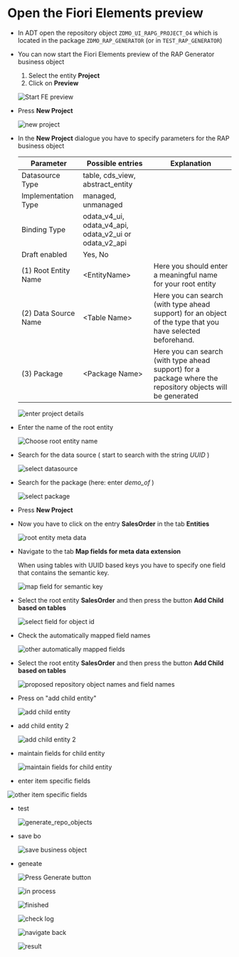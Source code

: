 
# Open the Fiori Elements preview

- In ADT open the repository object `ZDMO_UI_RAPG_PROJECT_O4` which is located in the package `ZDMO_RAP_GENERATOR` (or in `TEST_RAP_GENERATOR`)  

- You can now start the Fiori Elements preview of the RAP Generator business object
  
  1. Select the entity **Project**  
  2. Click on **Preview**   

   ![Start FE preview](/images_how_to_uuid/100_start_FE_preview.png)  

- Press **New Project**   
    
  ![new project](/images_how_to_uuid/110_new_project.png)  

- In the **New Project** dialogue you have to specify parameters for the RAP business object 
   
  | Parameter    | Possible entries    | Explanation |
  |--------------|-----------|------------|
  | Datasource Type | table, cds_view, abstract_entity      |         |
  | Implementation Type | managed, unmanaged  |       |  
  | Binding Type  | odata_v4_ui, odata_v4_api, odata_v2_ui or odata_v2_api |   |
  | Draft enabled | Yes, No |  |   
  | (1) Root Entity Name |  &lt;EntityName&gt; |  Here you should enter a meaningful name for your root entity   |  
  | (2) Data Source Name | &lt;Table Name&gt; | Here you can search (with type ahead support) for an object of the type that you have selected beforehand.    |
  | (3) Package | &lt;Package Name&gt;  | Here you can search (with type ahead support) for a package where the repository objects  will be generated     |   
  
  ![enter project details](/images_how_to_uuid/120_the_new_project_dialog.png)  

- Enter the name of the root entity   

  ![Choose root entity name](/images_how_to_uuid/130_root_entity_name.png)   
  
- Search for the data source ( start to search with the string *UUID*  )
  
  ![select datasource](/images_how_to_uuid/140_select_table_for_root_entity.png)  
  
- Search for the package (here: enter *demo_of* )
  
  ![select package](/images_how_to_uuid/150_select_package.png)  

- Press **New Project**   

- Now you have to click on the entry **SalesOrder** in the tab **Entities**  

  ![root entity meta data](/images_how_to_uuid/200_select_root_entity_definition.png)   

- Navigate to the tab **Map fields for meta data extension**  

  When using tables with UUID based keys you have to specify one field that contains the semantic key.

  ![map field for semantic key](/images_how_to_uuid/300_map_field_for_object_id.png)   

- Select the root entity **SalesOrder** and then press the button **Add Child based on tables**  
 
  ![select field for object id](/images_how_to_uuid/310_select_object_id_field.png)   

- Check the automatically mapped field names   

  ![other automatically mapped fields](/images_how_to_uuid/320_show_other_mapped_fields.png)   

- Select the root entity **SalesOrder** and then press the button **Add Child based on tables**    

  ![proposed repository object names and field names](/images_how_to_uuid/330_show_proposed_repo_obj_names_and_field_names.png)   

- Press on "add child entity"   

  ![add child entity](/images_how_to_uuid/400_add_child_entity.png)   

- add child entity 2  

  ![add child entity 2](/images_how_to_uuid/500_add_child_entity.png)   

- maintain fields for child entity   

  ![maintain fields for child entity](/images_how_to_uuid/530_maintain_fields_for_child.png)   

- enter item specific fields   

 ![other item specific fields](/images_how_to_uuid/540_rest_of_item_specifc_settings.png)   


- test  
  
  ![generate_repo_objects](/images_how_to_uuid/550_generate_repo_objects.png)  

- save bo  

  ![save business object](/images_how_to_uuid/600_create_save_bo.png)

- geneate  

  ![Press Generate button](/images_how_to_uuid/600_generate_objects.png)  
  
  
    ![in process](/images_how_to_uuid/610_in_process.png)   

     
    ![finished](/images_how_to_uuid/620_finished.png)


    ![check log](/images_how_to_uuid/650_check_log.png)  


    ![navigate back](/images_how_to_uuid/700_navigate_back_1.png)

    ![result](/images_how_to_uuid/800%20Result.png)










